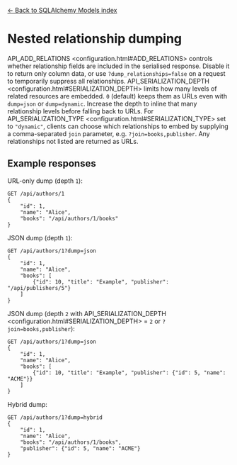 [← Back to SQLAlchemy Models index](index.md)

# Nested relationship dumping
API_ADD_RELATIONS <configuration.html#ADD_RELATIONS> controls whether relationship fields are included in the
serialised response. Disable it to return only column data, or use
`?dump_relationships=false` on a request to temporarily suppress all
relationships.
API_SERIALIZATION_DEPTH <configuration.html#SERIALIZATION_DEPTH> limits how many levels of related resources are
embedded. `0` (default) keeps them as URLs even with `dump=json` or
`dump=dynamic`. Increase the depth to inline that many relationship levels
before falling back to URLs.
For API_SERIALIZATION_TYPE <configuration.html#SERIALIZATION_TYPE> set to `"dynamic"`, clients can choose which
relationships to embed by supplying a comma-separated `join` parameter, e.g.
`?join=books,publisher`. Any relationships not listed are returned as URLs.

## Example responses
URL-only dump (depth `1`):
```
GET /api/authors/1
{
    "id": 1,
    "name": "Alice",
    "books": "/api/authors/1/books"
}
```
JSON dump (depth `1`):
```
GET /api/authors/1?dump=json
{
    "id": 1,
    "name": "Alice",
    "books": [
        {"id": 10, "title": "Example", "publisher": "/api/publishers/5"}
    ]
}
```
JSON dump (depth `2` with API_SERIALIZATION_DEPTH <configuration.html#SERIALIZATION_DEPTH> = `2` or `?join=books,publisher`):
```
GET /api/authors/1?dump=json
{
    "id": 1,
    "name": "Alice",
    "books": [
        {"id": 10, "title": "Example", "publisher": {"id": 5, "name": "ACME"}}
    ]
}
```
Hybrid dump:
```
GET /api/authors/1?dump=hybrid
{
    "id": 1,
    "name": "Alice",
    "books": "/api/authors/1/books",
    "publisher": {"id": 5, "name": "ACME"}
}
```

